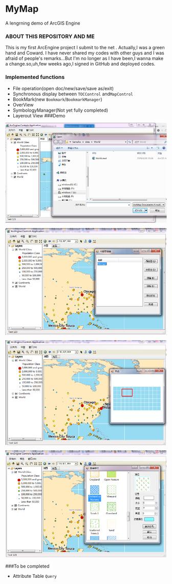 # MyMap
A lengrning demo of  ArcGIS Engine

###  ABOUT THIS REPOSITORY AND ME
This is my first ArcEngine project I submit to the net . Actually,I was a green hand and Coward. I have never shared my codes with other guys and I was afraid of people's remarks...But I'm no longer as I have been,I wanna make a change.so,uh,few weeks ago,I signed in GitHub and deployed codes.
### Implemented functions 
* File operation(open doc/new/save/save as/exit) 
* Synchronous display between `TOCControl` and`MapControl`
* BookMark(new `Bookmark`/`BookmarkManager`) 
* OverView
* SymbologyManager(Not yet fully completed)
* Layerout View
###Demo

![文件](https://raw.githubusercontent.com/MiKaSang/Demo-Picture/master/File%20Operation.jpg)

![书签](https://raw.githubusercontent.com/MiKaSang/Demo-Picture/master/BookMark.jpg)

![鹰眼](https://raw.githubusercontent.com/MiKaSang/Demo-Picture/master/OverView.jpg)

![符号管理](https://raw.githubusercontent.com/MiKaSang/Demo-Picture/master/SymbologyManager.jpg)

###To be completed
* Attribute Table `Query`
